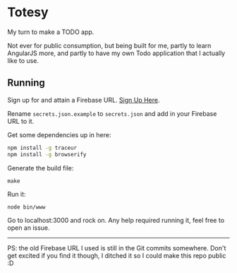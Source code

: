 # Totesy
My turn to make a TODO app.

Not ever for public consumption, but being built for me, partly to learn AngularJS more, and partly to have my own Todo application that I actually like to use.

## Running

Sign up for and attain a Firebase URL. [Sign Up Here](https://www.firebase.com/account/#/).

Rename `secrets.json.example` to `secrets.json` and add in your Firebase URL to it.

Get some dependencies up in here:

```sh
npm install -g traceur
npm install -g browserify
```

Generate the build file:

```
make
```

Run it:

```
node bin/www
```

Go to localhost:3000 and rock on. Any help required running it, feel free to open an issue.

---

PS: the old Firebase URL I used is still in the Git commits somewhere. Don't get excited if you find it though, I ditched it so I could make this repo public :D
